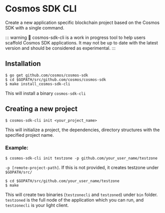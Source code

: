 # Cosmos SDK CLI

Create a new application specific blockchain project based on the Cosmos SDK with a single command.

::: warning
🚧 cosmos-sdk-cli is a work in progress tool to help users scaffold Cosmos SDK applications. It may not be up to date with the latest version and should be considered as experimental.
:::

## Installation

```shell
$ go get github.com/cosmos/cosmos-sdk
$ cd $GOPATH/src/github.com/cosmos/cosmos-sdk
$ make install_cosmos-sdk-cli
```

This will install a binary `cosmos-sdk-cli`

## Creating a new project

```shell
$ cosmos-sdk-cli init <your_project_name>
```

This will initialize a project, the dependencies, directory structures with the specified project name.

### Example:
```shell
$ cosmos-sdk-cli init testzone -p github.com/your_user_name/testzone
```
`-p [remote-project-path]`. If this is not provided, it creates testzone under `$GOPATH/src/`

```shell
$ cd $GOPATH/src/github.com/your_user_name/testzone
$ make
```

This will create two binaries (`testzonecli` and `testzoned`) under `bin` folder. `testzoned` is the full node of the application which you can run, and `testzonecli` is your light client.
